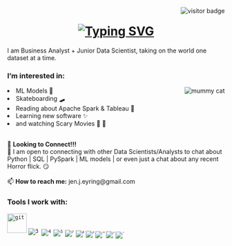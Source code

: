 <img align="right" src="https://visitor-badge.laobi.icu/badge?page_id=jeneyring" alt="visitor badge"/>

<h1 align="center">
  <a href="https://git.io/typing-svg">
    <img src="https://readme-typing-svg.herokuapp.com?font=Fira+Code&pause=990&color=071921&background=D79A8D&center=true&vCenter=true&width=435&lines=Hello!+My+name+is+Jen.;Welcome+to+my+Github!!" alt="Typing SVG" /></a>
</h1>

<p>I am Business Analyst + Junior Data Scientist, taking on the world one dataset at a time.</p>

<h3> I’m interested in: </h3><img align="right" img alt="mummy cat" src="https://media.giphy.com/media/rmV9g0Wb1lPji/giphy.gif" />
<li> ML Models 🧮 </li> 
<li>Skateboarding 🛹 </li> 
<li>Reading about Apache Spark & Tableau 📖 </li>
<li>Learning new software ✨ </li> 
<li>and watching Scary Movies 🎥 🍿  </li>
<br>
<p>
  
                           
</p>
🌱 <b>Looking to Connect!!!</b>
<br>
💞️ I am open to connecting with other Data Scientists/Analysts to chat about Python | SQL | PySpark | ML models | or even just a chat about any recent Horror flick. 😏 
<br>
<br>
📫 <b>How to reach me:</b> jen.j.eyring@gmail.com


<h3>Tools I work with:</h3>
<p align="center">
  
<code><img title="git" height="45" src="https://user-images.githubusercontent.com/102040896/191150220-cb0b3a32-721c-4a36-84a4-ef552f5a8997.png"></code>
<code>![3](https://user-images.githubusercontent.com/102040896/191150278-c1f1f219-cb77-438d-b6e9-f3f79abac7bb.png)
<code>![4](https://user-images.githubusercontent.com/102040896/191150304-f410784a-4b9f-48ff-93fe-00ac8d04d85f.png)
<code>![5](https://user-images.githubusercontent.com/102040896/191150319-52901f65-b6b9-47d7-a5f8-90d5bdfcb186.png)
<code>![7](https://user-images.githubusercontent.com/102040896/191150338-02ec33ac-4fff-4593-9074-a215aa218122.png)
<code>![8](https://user-images.githubusercontent.com/102040896/191150362-d131609e-b117-4be2-a01a-725932ad16ab.png)
<code>![9](https://user-images.githubusercontent.com/102040896/191150370-3d31b29f-60b0-453b-8c0b-81277064130b.png)
<code>![10](https://user-images.githubusercontent.com/102040896/191150454-88fb7f42-0627-4fa0-aac8-56b4006e6f94.png)
<code>![11](https://user-images.githubusercontent.com/102040896/191150475-da0e98f2-448b-42fb-8af1-c7d830856919.png)
<code>![13](https://user-images.githubusercontent.com/102040896/191150484-77100863-1460-4b64-be7c-c82f78aa0a53.png)

  
</p>

<!---
jeneyring/jeneyring is a ✨ special ✨ repository because its `README.md` (this file) appears on your GitHub profile.
You can click the Preview link to take a look at your changes.
--->
